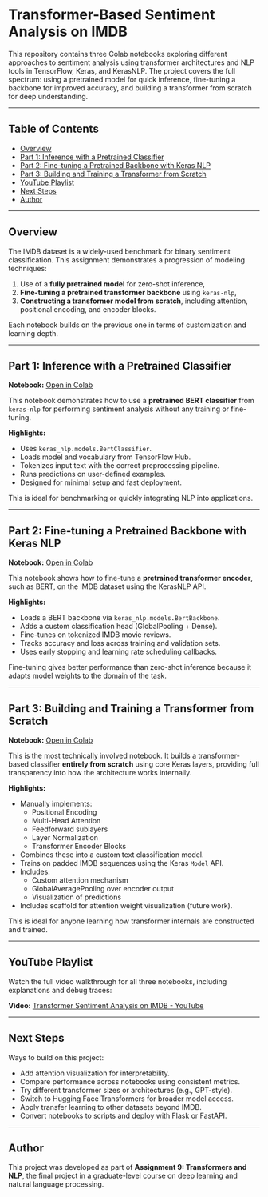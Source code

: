 # Transformer-Based Sentiment Analysis on IMDB

This repository contains three Colab notebooks exploring different approaches to sentiment analysis using transformer architectures and NLP tools in TensorFlow, Keras, and KerasNLP. The project covers the full spectrum: using a pretrained model for quick inference, fine-tuning a backbone for improved accuracy, and building a transformer from scratch for deep understanding.

---

## Table of Contents

- [Overview](#overview)
- [Part 1: Inference with a Pretrained Classifier](#part-1-inference-with-a-pretrained-classifier)
- [Part 2: Fine-tuning a Pretrained Backbone with Keras NLP](#part-2-fine-tuning-a-pretrained-backbone-with-keras-nlp)
- [Part 3: Building and Training a Transformer from Scratch](#part-3-building-and-training-a-transformer-from-scratch)
- [YouTube Playlist](#youtube-playlist)
- [Next Steps](#next-steps)
- [Author](#author)

---

## Overview

The IMDB dataset is a widely-used benchmark for binary sentiment classification. This assignment demonstrates a progression of modeling techniques:

1. Use of a **fully pretrained model** for zero-shot inference,
2. **Fine-tuning a pretrained transformer backbone** using `keras-nlp`,
3. **Constructing a transformer model from scratch**, including attention, positional encoding, and encoder blocks.

Each notebook builds on the previous one in terms of customization and learning depth.

---

## Part 1: Inference with a Pretrained Classifier

**Notebook:** [Open in Colab](https://colab.research.google.com/drive/1r0iPvonevckTjL3dBJpKRaQaS194LjnN?usp=sharing)

This notebook demonstrates how to use a **pretrained BERT classifier** from `keras-nlp` for performing sentiment analysis without any training or fine-tuning.

**Highlights:**
- Uses `keras_nlp.models.BertClassifier`.
- Loads model and vocabulary from TensorFlow Hub.
- Tokenizes input text with the correct preprocessing pipeline.
- Runs predictions on user-defined examples.
- Designed for minimal setup and fast deployment.

This is ideal for benchmarking or quickly integrating NLP into applications.

---

## Part 2: Fine-tuning a Pretrained Backbone with Keras NLP

**Notebook:** [Open in Colab](https://colab.research.google.com/drive/1jcVVO27-cOZcKPZ-rTUnNBsN2K73vFTB?usp=sharing)

This notebook shows how to fine-tune a **pretrained transformer encoder**, such as BERT, on the IMDB dataset using the KerasNLP API.

**Highlights:**
- Loads a BERT backbone via `keras_nlp.models.BertBackbone`.
- Adds a custom classification head (GlobalPooling + Dense).
- Fine-tunes on tokenized IMDB movie reviews.
- Tracks accuracy and loss across training and validation sets.
- Uses early stopping and learning rate scheduling callbacks.

Fine-tuning gives better performance than zero-shot inference because it adapts model weights to the domain of the task.

---

## Part 3: Building and Training a Transformer from Scratch

**Notebook:** [Open in Colab](https://colab.research.google.com/drive/1OSK_J5yyTsryyC5bPg_KopgwCC6cxzfK?usp=sharing)

This is the most technically involved notebook. It builds a transformer-based classifier **entirely from scratch** using core Keras layers, providing full transparency into how the architecture works internally.

**Highlights:**
- Manually implements:
  - Positional Encoding
  - Multi-Head Attention
  - Feedforward sublayers
  - Layer Normalization
  - Transformer Encoder Blocks
- Combines these into a custom text classification model.
- Trains on padded IMDB sequences using the Keras `Model` API.
- Includes:
  - Custom attention mechanism
  - GlobalAveragePooling over encoder output
  - Visualization of predictions
- Includes scaffold for attention weight visualization (future work).

This is ideal for anyone learning how transformer internals are constructed and trained.

---

## YouTube Playlist

Watch the full video walkthrough for all three notebooks, including explanations and debug traces:

**Video:** [Transformer Sentiment Analysis on IMDB - YouTube](https://youtu.be/8G8nNuNe2zM)

---

## Next Steps

Ways to build on this project:

- Add attention visualization for interpretability.
- Compare performance across notebooks using consistent metrics.
- Try different transformer sizes or architectures (e.g., GPT-style).
- Switch to Hugging Face Transformers for broader model access.
- Apply transfer learning to other datasets beyond IMDB.
- Convert notebooks to scripts and deploy with Flask or FastAPI.

---


## Author

This project was developed as part of **Assignment 9: Transformers and NLP**, the final project in a graduate-level course on deep learning and natural language processing.
